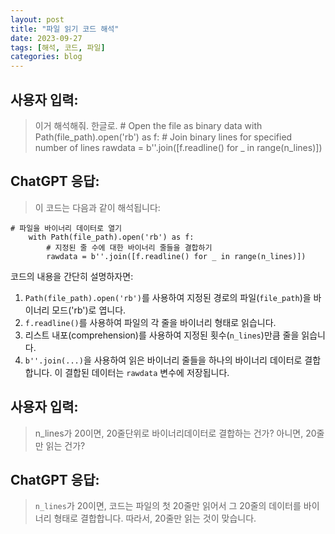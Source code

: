 ```yaml
---
layout: post
title: "파일 읽기 코드 해석"
date: 2023-09-27
tags: [해석, 코드, 파일]
categories: blog
---
```


## 사용자 입력:
> 이거 해석해줘. 한글로.     # Open the file as binary data
    with Path(file_path).open('rb') as f:
        # Join binary lines for specified number of lines
        rawdata = b''.join([f.readline() for _ in range(n_lines)])

## ChatGPT 응답:
> 이 코드는 다음과 같이 해석됩니다:

```
# 파일을 바이너리 데이터로 열기
    with Path(file_path).open('rb') as f:
        # 지정된 줄 수에 대한 바이너리 줄들을 결합하기
        rawdata = b''.join([f.readline() for _ in range(n_lines)])
```

코드의 내용을 간단히 설명하자면:
1. `Path(file_path).open('rb')`를 사용하여 지정된 경로의 파일(`file_path`)을 바이너리 모드('rb')로 엽니다.
2. `f.readline()`를 사용하여 파일의 각 줄을 바이너리 형태로 읽습니다.
3. 리스트 내포(comprehension)를 사용하여 지정된 횟수(`n_lines`)만큼 줄을 읽습니다.
4. `b''.join(...)`을 사용하여 읽은 바이너리 줄들을 하나의 바이너리 데이터로 결합합니다. 이 결합된 데이터는 `rawdata` 변수에 저장됩니다.

## 사용자 입력:
> n_lines가 20이면, 20줄단위로 바이너리데이터로 결합하는 건가? 아니면, 20줄만 읽는 건가?

## ChatGPT 응답:
> `n_lines`가 20이면, 코드는 파일의 첫 20줄만 읽어서 그 20줄의 데이터를 바이너리 형태로 결합합니다. 따라서, 20줄만 읽는 것이 맞습니다.

